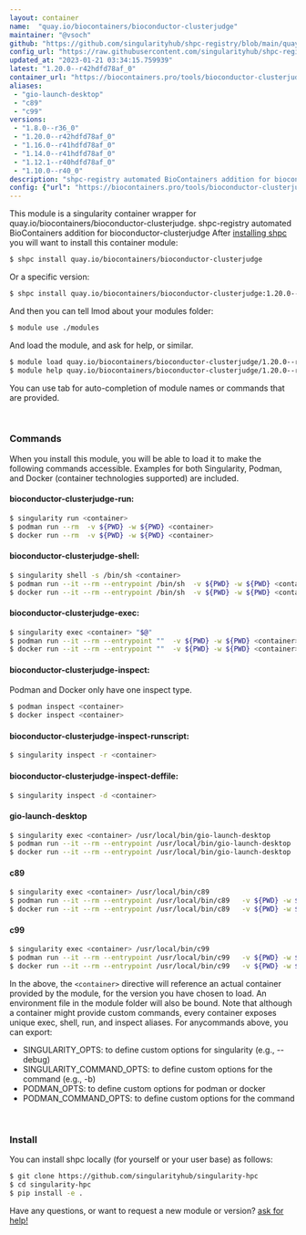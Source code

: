 ```yaml
---
layout: container
name:  "quay.io/biocontainers/bioconductor-clusterjudge"
maintainer: "@vsoch"
github: "https://github.com/singularityhub/shpc-registry/blob/main/quay.io/biocontainers/bioconductor-clusterjudge/container.yaml"
config_url: "https://raw.githubusercontent.com/singularityhub/shpc-registry/main/quay.io/biocontainers/bioconductor-clusterjudge/container.yaml"
updated_at: "2023-01-21 03:34:15.759939"
latest: "1.20.0--r42hdfd78af_0"
container_url: "https://biocontainers.pro/tools/bioconductor-clusterjudge"
aliases:
 - "gio-launch-desktop"
 - "c89"
 - "c99"
versions:
 - "1.8.0--r36_0"
 - "1.20.0--r42hdfd78af_0"
 - "1.16.0--r41hdfd78af_0"
 - "1.14.0--r41hdfd78af_0"
 - "1.12.1--r40hdfd78af_0"
 - "1.10.0--r40_0"
description: "shpc-registry automated BioContainers addition for bioconductor-clusterjudge"
config: {"url": "https://biocontainers.pro/tools/bioconductor-clusterjudge", "maintainer": "@vsoch", "description": "shpc-registry automated BioContainers addition for bioconductor-clusterjudge", "latest": {"1.20.0--r42hdfd78af_0": "sha256:f8da4305c035cca698f0d13d10f87cf76e17ecc69b9b1904d4fe4a90154642d1"}, "tags": {"1.8.0--r36_0": "sha256:6a894bcad0049e4bb45598aed1bd1f6f4917a30b1b4e5f2aa9fa4acdf966670c", "1.20.0--r42hdfd78af_0": "sha256:f8da4305c035cca698f0d13d10f87cf76e17ecc69b9b1904d4fe4a90154642d1", "1.16.0--r41hdfd78af_0": "sha256:40f6adc2234619aac16d490de01368bbfcdfd44f2ce0ebef7fe6452d904bbd3b", "1.14.0--r41hdfd78af_0": "sha256:7e1517912ee6df17eb7d376fd7e864649a87c16f29d3a417dbd7cc7878ab9040", "1.12.1--r40hdfd78af_0": "sha256:8d171c438a4599b1a2a87ed1d340baf1513e5459a051e235ac2ddcfbe0634fd0", "1.10.0--r40_0": "sha256:665d06a9510072e9442d7b01f3e4721d474e6b1d9ad2bbfc73e5a6907e5757bb"}, "docker": "quay.io/biocontainers/bioconductor-clusterjudge", "aliases": {"gio-launch-desktop": "/usr/local/bin/gio-launch-desktop", "c89": "/usr/local/bin/c89", "c99": "/usr/local/bin/c99"}}
---
```


This module is a singularity container wrapper for quay.io/biocontainers/bioconductor-clusterjudge.
shpc-registry automated BioContainers addition for bioconductor-clusterjudge
After [installing shpc](#install) you will want to install this container module:


```bash
$ shpc install quay.io/biocontainers/bioconductor-clusterjudge
```

Or a specific version:

```bash
$ shpc install quay.io/biocontainers/bioconductor-clusterjudge:1.20.0--r42hdfd78af_0
```

And then you can tell lmod about your modules folder:

```bash
$ module use ./modules
```

And load the module, and ask for help, or similar.

```bash
$ module load quay.io/biocontainers/bioconductor-clusterjudge/1.20.0--r42hdfd78af_0
$ module help quay.io/biocontainers/bioconductor-clusterjudge/1.20.0--r42hdfd78af_0
```

You can use tab for auto-completion of module names or commands that are provided.

<br>

### Commands

When you install this module, you will be able to load it to make the following commands accessible.
Examples for both Singularity, Podman, and Docker (container technologies supported) are included.

#### bioconductor-clusterjudge-run:

```bash
$ singularity run <container>
$ podman run --rm  -v ${PWD} -w ${PWD} <container>
$ docker run --rm  -v ${PWD} -w ${PWD} <container>
```

#### bioconductor-clusterjudge-shell:

```bash
$ singularity shell -s /bin/sh <container>
$ podman run --it --rm --entrypoint /bin/sh  -v ${PWD} -w ${PWD} <container>
$ docker run --it --rm --entrypoint /bin/sh  -v ${PWD} -w ${PWD} <container>
```

#### bioconductor-clusterjudge-exec:

```bash
$ singularity exec <container> "$@"
$ podman run --it --rm --entrypoint ""  -v ${PWD} -w ${PWD} <container> "$@"
$ docker run --it --rm --entrypoint ""  -v ${PWD} -w ${PWD} <container> "$@"
```

#### bioconductor-clusterjudge-inspect:

Podman and Docker only have one inspect type.

```bash
$ podman inspect <container>
$ docker inspect <container>
```

#### bioconductor-clusterjudge-inspect-runscript:

```bash
$ singularity inspect -r <container>
```

#### bioconductor-clusterjudge-inspect-deffile:

```bash
$ singularity inspect -d <container>
```


#### gio-launch-desktop

```bash
$ singularity exec <container> /usr/local/bin/gio-launch-desktop
$ podman run --it --rm --entrypoint /usr/local/bin/gio-launch-desktop   -v ${PWD} -w ${PWD} <container> -c " $@"
$ docker run --it --rm --entrypoint /usr/local/bin/gio-launch-desktop   -v ${PWD} -w ${PWD} <container> -c " $@"
```


#### c89

```bash
$ singularity exec <container> /usr/local/bin/c89
$ podman run --it --rm --entrypoint /usr/local/bin/c89   -v ${PWD} -w ${PWD} <container> -c " $@"
$ docker run --it --rm --entrypoint /usr/local/bin/c89   -v ${PWD} -w ${PWD} <container> -c " $@"
```


#### c99

```bash
$ singularity exec <container> /usr/local/bin/c99
$ podman run --it --rm --entrypoint /usr/local/bin/c99   -v ${PWD} -w ${PWD} <container> -c " $@"
$ docker run --it --rm --entrypoint /usr/local/bin/c99   -v ${PWD} -w ${PWD} <container> -c " $@"
```



In the above, the `<container>` directive will reference an actual container provided
by the module, for the version you have chosen to load. An environment file in the
module folder will also be bound. Note that although a container
might provide custom commands, every container exposes unique exec, shell, run, and
inspect aliases. For anycommands above, you can export:

 - SINGULARITY_OPTS: to define custom options for singularity (e.g., --debug)
 - SINGULARITY_COMMAND_OPTS: to define custom options for the command (e.g., -b)
 - PODMAN_OPTS: to define custom options for podman or docker
 - PODMAN_COMMAND_OPTS: to define custom options for the command

<br>

### Install

You can install shpc locally (for yourself or your user base) as follows:

```bash
$ git clone https://github.com/singularityhub/singularity-hpc
$ cd singularity-hpc
$ pip install -e .
```

Have any questions, or want to request a new module or version? [ask for help!](https://github.com/singularityhub/singularity-hpc/issues)